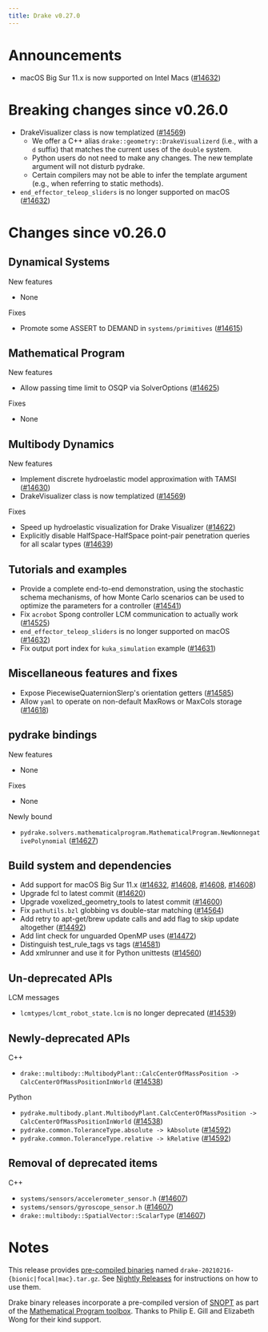 ```yaml
---
title: Drake v0.27.0
---
```


# Announcements

* macOS Big Sur 11.x is now supported on Intel Macs ([#14632][_#14632])

# Breaking changes since v0.26.0

* DrakeVisualizer class is now templatized ([#14569][_#14569])
    * We offer a C++ alias ``drake::geometry::DrakeVisualizerd`` (i.e., with a
      ``d`` suffix) that matches the current uses of the ``double`` system.
    * Python users do not need to make any changes. The new template
      argument will not disturb pydrake.
    * Certain compilers may not be able to infer the template argument (e.g.,
      when referring to static methods).
* ``end_effector_teleop_sliders`` is no longer supported on macOS ([#14632][_#14632])

# Changes since v0.26.0

## Dynamical Systems

<!--- relnotes for systems go here --->

New features

* None

Fixes

* Promote some ASSERT to DEMAND in ``systems/primitives`` ([#14615][_#14615])

## Mathematical Program

<!--- relnotes for solvers go here --->

New features

* Allow passing time limit to OSQP via SolverOptions ([#14625][_#14625])

Fixes

* None

## Multibody Dynamics

<!--- relnotes for geometry,multibody go here --->


New features

* Implement discrete hydroelastic model approximation with TAMSI ([#14630][_#14630])
* DrakeVisualizer class is now templatized ([#14569][_#14569])

Fixes

* Speed up hydroelastic visualization for Drake Visualizer ([#14622][_#14622])
* Explicitly disable HalfSpace-HalfSpace point-pair penetration queries for all scalar types ([#14639][_#14639])

## Tutorials and examples

<!--- relnotes for examples,tutorials go here --->


* Provide a complete end-to-end demonstration, using the stochastic schema mechanisms, of how Monte Carlo scenarios can be used to optimize the parameters for a controller ([#14541][_#14541])
* Fix ``acrobot`` Spong controller LCM communication to actually work ([#14525][_#14525])
* ``end_effector_teleop_sliders`` is no longer supported on macOS ([#14632][_#14632])
* Fix output port index for ``kuka_simulation`` example ([#14631][_#14631])


## Miscellaneous features and fixes

<!--- relnotes for common,math,lcm,lcmtypes,manipulation,perception go here --->

* Expose PiecewiseQuaternionSlerp's orientation getters ([#14585][_#14585])
* Allow ``yaml`` to operate on non-default MaxRows or MaxCols storage ([#14618][_#14618])

<!---
Not installed:
    * Add RenderEngineGL to the render engine benchmark ([#14540][_#14540])
    * Fix ``render_benchmark`` build error under mac ([#14558][_#14558])
    * Increase ProximityEngine introspection for unit tests ([#14640][_#14640])
--->

## pydrake bindings

<!--- relnotes for bindings go here --->

New features

* None

Fixes

* None

Newly bound

* ``pydrake.solvers.mathematicalprogram.MathematicalProgram.NewNonnegativePolynomial`` ([#14627][_#14627])

## Build system and dependencies

<!--- relnotes for attic,cmake,doc,setup,third_party,tools go here --->

* Add support for macOS Big Sur 11.x ([#14632][_#14632], [#14608][_#14608], [#14608][_#14608], [#14608][_#14608])
* Upgrade fcl to latest commit ([#14620][_#14620])
* Upgrade voxelized_geometry_tools to latest commit ([#14600][_#14600])
* Fix ``pathutils.bzl`` globbing vs double-star matching ([#14564][_#14564])
* Add retry to apt-get/brew update calls and add flag to skip update altogether ([#14492][_#14492])
* Add lint check for unguarded OpenMP uses ([#14472][_#14472])
* Distinguish test_rule_tags vs tags ([#14581][_#14581])
* Add xmlrunner and use it for Python unittests ([#14560][_#14560])

<!--
Not installed:
    * Start gathering sharable performance benchmarking infrastructure ([#14505][_#14505])
    * Prepare for Jekyll website conversion ([#14531][_#14531], [#14612][_#14612])
    * Minor cleanup ([#14582][_#14582], [#14572][_#14572], [#14563][_#14563], [#14554][_#14554], [#14580][_#14580])
    * Define groupings in ``//doc`` to smooth our CI integration ([#14583][_#14583])
    * Add consolidated ``//doc`` deployment tool ([#14587][_#14587])
    * Remove `attic` from release notes template ([#14647][_#14647])
-->

## Un-deprecated APIs

LCM messages

* ``lcmtypes/lcmt_robot_state.lcm`` is no longer deprecated ([#14539][_#14539])

## Newly-deprecated APIs

C++

* ``drake::multibody::MultibodyPlant::CalcCenterOfMassPosition -> CalcCenterOfMassPositionInWorld`` ([#14538][_#14538])

Python

* ``pydrake.multibody.plant.MultibodyPlant.CalcCenterOfMassPosition -> CalcCenterOfMassPositionInWorld`` ([#14538][_#14538])
* ``pydrake.common.ToleranceType.absolute -> kAbsolute`` ([#14592][_#14592])
* ``pydrake.common.ToleranceType.relative -> kRelative`` ([#14592][_#14592])


## Removal of deprecated items

C++

* ``systems/sensors/accelerometer_sensor.h`` ([#14607][_#14607])
* ``systems/sensors/gyroscope_sensor.h`` ([#14607][_#14607])
* ``drake::multibody::SpatialVector::ScalarType`` ([#14607][_#14607])

# Notes

This release provides [pre-compiled binaries](https://github.com/RobotLocomotion/drake/releases/tag/v0.27.0) named
``drake-20210216-{bionic|focal|mac}.tar.gz``. See [Nightly Releases](/from_binary.html#nightly-releases) for instructions on how to use them.

Drake binary releases incorporate a pre-compiled version of [SNOPT](https://ccom.ucsd.edu/~optimizers/solvers/snopt/) as part of the
[Mathematical Program toolbox](https://drake.mit.edu/doxygen_cxx/group__solvers.html). Thanks to
Philip E. Gill and Elizabeth Wong for their kind support.

<!--- begin issue links --->
[_#14472]: https://github.com/RobotLocomotion/drake/pull/14472
[_#14492]: https://github.com/RobotLocomotion/drake/pull/14492
[_#14505]: https://github.com/RobotLocomotion/drake/pull/14505
[_#14525]: https://github.com/RobotLocomotion/drake/pull/14525
[_#14531]: https://github.com/RobotLocomotion/drake/pull/14531
[_#14538]: https://github.com/RobotLocomotion/drake/pull/14538
[_#14539]: https://github.com/RobotLocomotion/drake/pull/14539
[_#14540]: https://github.com/RobotLocomotion/drake/pull/14540
[_#14541]: https://github.com/RobotLocomotion/drake/pull/14541
[_#14554]: https://github.com/RobotLocomotion/drake/pull/14554
[_#14558]: https://github.com/RobotLocomotion/drake/pull/14558
[_#14560]: https://github.com/RobotLocomotion/drake/pull/14560
[_#14563]: https://github.com/RobotLocomotion/drake/pull/14563
[_#14564]: https://github.com/RobotLocomotion/drake/pull/14564
[_#14569]: https://github.com/RobotLocomotion/drake/pull/14569
[_#14572]: https://github.com/RobotLocomotion/drake/pull/14572
[_#14580]: https://github.com/RobotLocomotion/drake/pull/14580
[_#14581]: https://github.com/RobotLocomotion/drake/pull/14581
[_#14582]: https://github.com/RobotLocomotion/drake/pull/14582
[_#14583]: https://github.com/RobotLocomotion/drake/pull/14583
[_#14585]: https://github.com/RobotLocomotion/drake/pull/14585
[_#14587]: https://github.com/RobotLocomotion/drake/pull/14587
[_#14592]: https://github.com/RobotLocomotion/drake/pull/14592
[_#14600]: https://github.com/RobotLocomotion/drake/pull/14600
[_#14607]: https://github.com/RobotLocomotion/drake/pull/14607
[_#14608]: https://github.com/RobotLocomotion/drake/pull/14608
[_#14612]: https://github.com/RobotLocomotion/drake/pull/14612
[_#14615]: https://github.com/RobotLocomotion/drake/pull/14615
[_#14618]: https://github.com/RobotLocomotion/drake/pull/14618
[_#14620]: https://github.com/RobotLocomotion/drake/pull/14620
[_#14622]: https://github.com/RobotLocomotion/drake/pull/14622
[_#14625]: https://github.com/RobotLocomotion/drake/pull/14625
[_#14627]: https://github.com/RobotLocomotion/drake/pull/14627
[_#14630]: https://github.com/RobotLocomotion/drake/pull/14630
[_#14631]: https://github.com/RobotLocomotion/drake/pull/14631
[_#14632]: https://github.com/RobotLocomotion/drake/pull/14632
[_#14639]: https://github.com/RobotLocomotion/drake/pull/14639
[_#14640]: https://github.com/RobotLocomotion/drake/pull/14640
[_#14647]: https://github.com/RobotLocomotion/drake/pull/14647
<!--- end issue links --->

<!--
  Current oldest_commit 5b3377b92387cd149d5aa7b88f8ce5866347bbc1 (exclusive).
  Current newest_commit fc1e0e5e7eb8cef3b9a38de650bd8ccdff04a4e4 (inclusive).
-->
